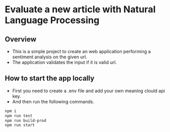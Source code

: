 # Evaluate a new article with Natural Language Processing

## Overview

- This is a simple project to create an web application performing a sentiment analysis on the given url. 
- The application validates the input if it is valid url.

## How to start the app locally

- First you need to create a .env file and add your own meaning clould api key. 
- And then run the following commands.

```bash
npm i
npm run test
npm run build-prod
npm run start
```
